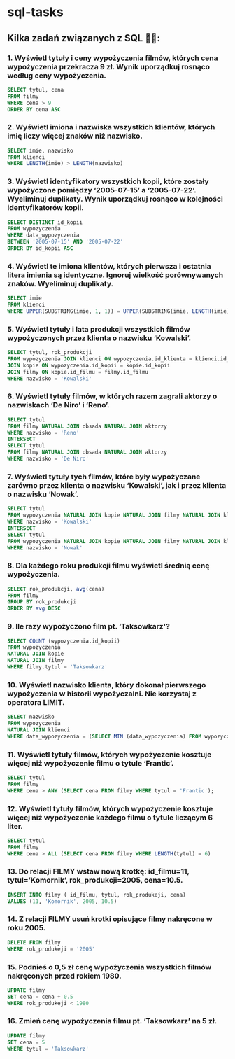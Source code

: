 # sql-tasks

## Kilka zadań związanych z SQL 🧑‍💻:

### 1. Wyświetl tytuły i ceny wypożyczenia filmów, których cena wypożyczenia przekracza 9 zł. Wynik uporządkuj rosnąco według ceny wypożyczenia.

```sql
SELECT tytul, cena
FROM filmy
WHERE cena > 9
ORDER BY cena ASC
```
### 2. Wyświetl imiona i nazwiska wszystkich klientów, których imię liczy więcej znaków niż nazwisko.

```sql
SELECT imie, nazwisko
FROM klienci
WHERE LENGTH(imie) > LENGTH(nazwisko)
```
### 3. Wyświetl identyfikatory wszystkich kopii, które zostały wypożyczone pomiędzy ‘2005-07-15’ a ‘2005-07-22’. Wyeliminuj duplikaty. Wynik uporządkuj rosnąco w kolejności identyfikatorów kopii.

```sql
SELECT DISTINCT id_kopii
FROM wypozyczenia
WHERE data_wypozyczenia
BETWEEN '2005-07-15' AND '2005-07-22'
ORDER BY id_kopii ASC
```
### 4. Wyświetl te imiona klientów, których pierwsza i ostatnia litera imienia są identyczne. Ignoruj wielkość porównywanych znaków. Wyeliminuj duplikaty.

```sql
SELECT imie
FROM klienci
WHERE UPPER(SUBSTRING(imie, 1, 1)) = UPPER(SUBSTRING(imie, LENGTH(imie), 1))
```
### 5. Wyświetl tytuły i lata produkcji wszystkich filmów wypożyczonych przez klienta o nazwisku ‘Kowalski’.

```sql
SELECT tytul, rok_produkcji
FROM wypozyczenia JOIN klienci ON wypozyczenia.id_klienta = klienci.id_klienta
JOIN kopie ON wypozyczenia.id_kopii = kopie.id_kopii
JOIN filmy ON kopie.id_filmu = filmy.id_filmu
WHERE nazwisko = 'Kowalski'
```
### 6. Wyświetl tytuły filmów, w których razem zagrali aktorzy o nazwiskach ‘De Niro’ i ‘Reno’.

```sql
SELECT tytul
FROM filmy NATURAL JOIN obsada NATURAL JOIN aktorzy
WHERE nazwisko = 'Reno'
INTERSECT
SELECT tytul
FROM filmy NATURAL JOIN obsada NATURAL JOIN aktorzy
WHERE nazwisko = 'De Niro'
```
### 7. Wyświetl tytuły tych filmów, które były wypożyczane zarówno przez klienta o nazwisku ‘Kowalski’, jak i przez klienta o nazwisku ‘Nowak’.

```sql
SELECT tytul
FROM wypozyczenia NATURAL JOIN kopie NATURAL JOIN filmy NATURAL JOIN klienci
WHERE nazwisko = 'Kowalski'
INTERSECT
SELECT tytul
FROM wypozyczenia NATURAL JOIN kopie NATURAL JOIN filmy NATURAL JOIN klienci
WHERE nazwisko = 'Nowak'
```
### 8. Dla każdego roku produkcji filmu wyświetl średnią cenę wypożyczenia.

```sql
SELECT rok_produkcji, avg(cena)
FROM filmy
GROUP BY rok_produkcji
ORDER BY avg DESC

```
### 9. Ile razy wypożyczono film pt. ‘Taksowkarz'?

```sql
SELECT COUNT (wypozyczenia.id_kopii)
FROM wypozyczenia
NATURAL JOIN kopie
NATURAL JOIN filmy
WHERE filmy.tytul = 'Taksowkarz'
```
### 10. Wyświetl nazwisko klienta, który dokonał pierwszego wypożyczenia w historii wypożyczalni. Nie korzystaj z operatora LIMIT.

```sql
SELECT nazwisko
FROM wypozyczenia
NATURAL JOIN klienci
WHERE data_wypozyczenia = (SELECT MIN (data_wypozyczenia) FROM wypozyczenia)
```
### 11. Wyświetl tytuły filmów, których wypożyczenie kosztuje więcej niż wypożyczenie filmu o tytule ‘Frantic’.

```sql
SELECT tytul
FROM filmy
WHERE cena > ANY (SELECT cena FROM filmy WHERE tytul = 'Frantic');
```
### 12. Wyświetl tytuły filmów, których wypożyczenie kosztuje więcej niż wypożyczenie każdego filmu o tytule liczącym 6 liter.

```sql
SELECT tytul
FROM filmy
WHERE cena > ALL (SELECT cena FROM filmy WHERE LENGTH(tytul) = 6)
```
### 13. Do relacji FILMY wstaw nową krotkę: id_filmu=11, tytul=’Komornik’, rok_produkcji=2005, cena=10.5.

```sql
INSERT INTO filmy ( id_filmu, tytul, rok_produkeji, cena)
VALUES (11, 'Komornik', 2005, 10.5)
```
### 14. Z relacji FILMY usuń krotki opisujące filmy nakręcone w roku 2005.

```sql
DELETE FROM filmy
WHERE rok_produkeji = '2005'
```
### 15. Podnieś o 0,5 zł cenę wypożyczenia wszystkich filmów nakręconych przed rokiem 1980.

```sql
UPDATE filmy
SET cena = cena + 0.5
WHERE rok_produkeji < 1980
```
### 16. Zmień cenę wypożyczenia filmu pt. ‘Taksowkarz’ na 5 zł.

```sql
UPDATE filmy
SET cena = 5
WHERE tytul = 'Taksowkarz'
```
